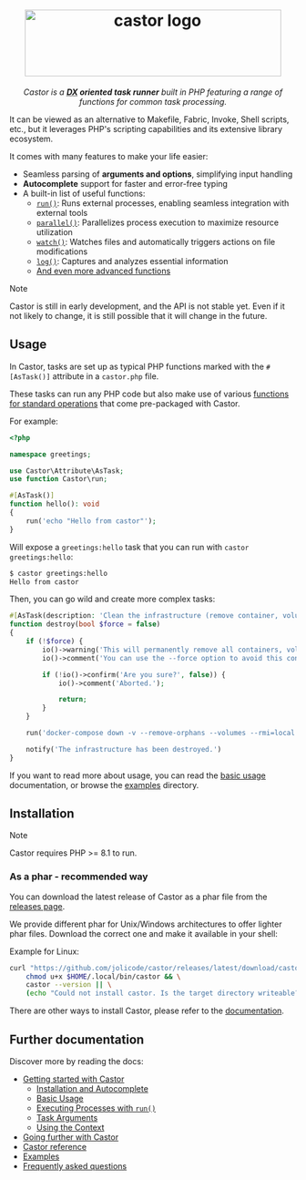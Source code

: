 
<h1 align="center">
    <img width="450" height="117" src="https://jolicode.com/media/original/castor-logo-line.svg?cool" alt="castor logo" />
</h1>

<p align="center">
    <i>Castor is a <strong><abbr title="Developer eXperience">DX</abbr> oriented task
    runner</strong> built in PHP featuring a range of functions for common task processing.</i>
</p>

It can be viewed as an alternative to Makefile, Fabric, Invoke, Shell scripts,
etc., but it leverages PHP's scripting capabilities and its extensive library ecosystem.

It comes with many features to make your life easier:

* Seamless parsing of **arguments and options**, simplifying input handling
* **Autocomplete** support for faster and error-free typing
* A built-in list of useful functions:
    * [`run()`](doc/getting-started/run.md#the-run-function): Runs external processes, enabling seamless integration with external tools
    * [`parallel()`](doc/going-further/helpers/parallel.md#the-parallel-function): Parallelizes process execution to maximize resource utilization
    * [`watch()`](doc/going-further/helpers/watch.md): Watches files and automatically triggers actions on file modifications
    * [`log()`](doc/going-further/interacting-with-castor/log.md#the-log-function): Captures and analyzes essential information
    * [And even more advanced functions](doc/reference.md)

> [!NOTE]
> Castor is still in early development, and the API is not stable yet. Even if
> it not likely to change, it is still possible that it will change in the
> future.

## Usage

In Castor, tasks are set up as typical PHP functions marked with the `#[AsTask()]` attribute in a `castor.php` file.

These tasks can run any PHP code but also make use of various [functions for standard operations](doc/reference.md) that come pre-packaged with Castor.

For example:

```php
<?php

namespace greetings;

use Castor\Attribute\AsTask;
use function Castor\run;

#[AsTask()]
function hello(): void
{
    run('echo "Hello from castor"');
}
```

Will expose a `greetings:hello` task that you can run with `castor greetings:hello`:

```bash
$ castor greetings:hello
Hello from castor
```

Then, you can go wild and create more complex tasks:

```php
#[AsTask(description: 'Clean the infrastructure (remove container, volume, networks)')]
function destroy(bool $force = false)
{
    if (!$force) {
        io()->warning('This will permanently remove all containers, volumes, networks... created for this project.');
        io()->comment('You can use the --force option to avoid this confirmation.');

        if (!io()->confirm('Are you sure?', false)) {
            io()->comment('Aborted.');

            return;
        }
    }

    run('docker-compose down -v --remove-orphans --volumes --rmi=local');

    notify('The infrastructure has been destroyed.')
}
```

If you want to read more about usage, you can read the [basic
usage](doc/getting-started/basic-usage.md) documentation, or browse the [examples](examples)
directory.

## Installation

> [!NOTE]
> Castor requires PHP >= 8.1 to run.

### As a phar - recommended way

You can download the latest release of Castor as a phar file from the [releases
page](https://github.com/jolicode/castor/releases).

We provide different phar for Unix/Windows architectures to offer lighter phar
files. Download the correct one and make it available in your shell:

Example for Linux:
```bash
curl "https://github.com/jolicode/castor/releases/latest/download/castor.linux-amd64.phar" -Lfso $HOME/.local/bin/castor && \
    chmod u+x $HOME/.local/bin/castor && \
    castor --version || \
    (echo "Could not install castor. Is the target directory writeable?" && (exit 1))
```

There are other ways to install Castor, please refer to the
[documentation](doc/getting-started/installation.md).

## Further documentation

Discover more by reading the docs:

* [Getting started with Castor](doc/getting-started)
  * [Installation and Autocomplete](doc/getting-started/installation.md)
  * [Basic Usage](doc/getting-started/basic-usage.md)
  * [Executing Processes with `run()`](doc/getting-started/run.md)
  * [Task Arguments](doc/getting-started/arguments.md)
  * [Using the Context](doc/getting-started/context.md)
* [Going further with Castor](doc/going-further)
* [Castor reference](doc/reference.md)
* [Examples](doc/examples.md)
* [Frequently asked questions](doc/faq.md)

